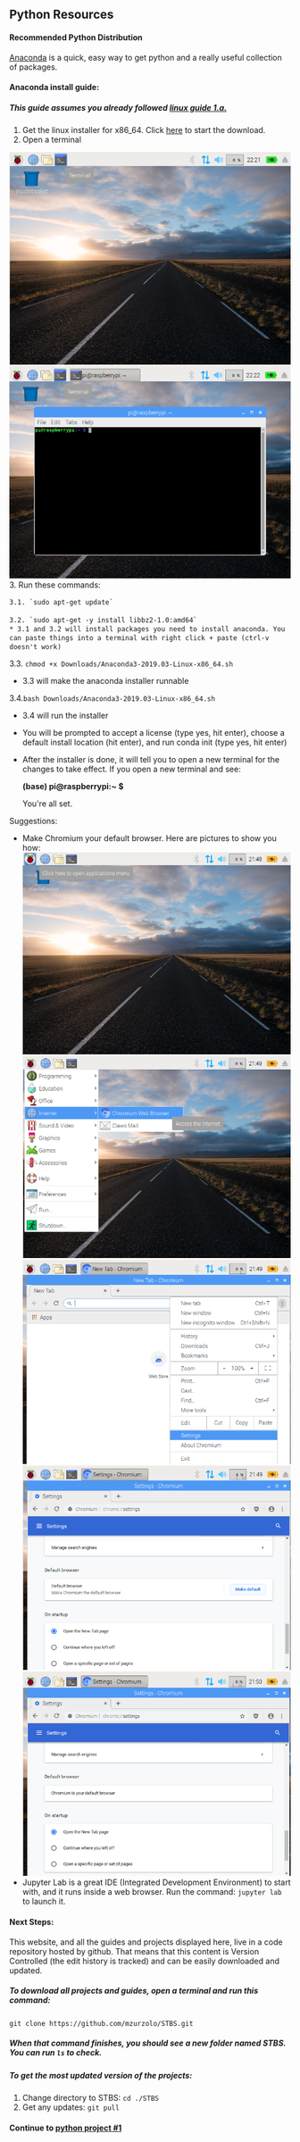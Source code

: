 ## Python Resources

#### Recommended Python Distribution
[Anaconda](https://www.anaconda.com/distribution/) is a quick, easy way to get python and a really useful collection of packages.

#### Anaconda install guide:
##### This guide assumes you already followed [linux guide 1.a.](../Linux/README.md)
1. Get the linux installer for x86_64. Click [here](https://repo.anaconda.com/archive/Anaconda3-2019.03-Linux-x86_64.sh) to start the download.
2. Open a terminal

![terminal](Pictures/terminal.png)
![terminal2](Pictures/terminal2.png)
3. Run these commands:

    3.1. `sudo apt-get update`

    3.2. `sudo apt-get -y install libbz2-1.0:amd64`
    * 3.1 and 3.2 will install packages you need to install anaconda. You can paste things into a terminal with right click + paste (ctrl-v doesn't work)

  3.3. `chmod +x Downloads/Anaconda3-2019.03-Linux-x86_64.sh`
  * 3.3 will make the anaconda installer runnable

  3.4.`bash Downloads/Anaconda3-2019.03-Linux-x86_64.sh`
  * 3.4 will run the installer
  * You will be prompted to accept a license (type yes, hit enter), choose a default install location (hit enter),  and run conda init (type yes, hit enter)
  * After the installer is done, it will tell you to open a new terminal for the changes to take effect. If you open a new terminal and see:

    __(base) pi@raspberrypi:~ $__

    You're all set.

Suggestions:
* Make Chromium your default browser. Here are pictures to show you how:
![default_browser1](Pictures/default_browser1.png)
![default_browser2](Pictures/default_browser2.png)
![default_browser3](Pictures/default_browser3.png)
![default_browser4](Pictures/default_browser4.png)
![default_browser5](Pictures/default_browser5.png)
* Jupyter Lab is a great IDE (Integrated Development Environment) to start with, and it runs inside a web browser. Run the command: `jupyter lab` to launch it.

#### Next Steps:

This website, and all the guides and projects displayed here, live in a code repository hosted by github. That means that this content is Version Controlled (the edit history is tracked) and can be easily downloaded and updated.

##### To download all projects and guides, open a terminal and run this command:
`git clone https://github.com/mzurzolo/STBS.git`

##### When that command finishes, you should see a new folder named STBS. You can run `ls` to check.
##### To get the most updated version of the projects:
1. Change directory to STBS: `cd ./STBS`
2. Get any updates: `git pull`

#### Continue to [python project #1](Projects/project1/README.md)
